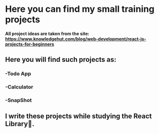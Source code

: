 # Here you can find my small training projects
#### All project ideas are taken from the site: https://www.knowledgehut.com/blog/web-development/react-js-projects-for-beginners
## Here you will find such projects as:
### -Todo App
### -Calculator
### -SnapShot
## I write these projects while studying the React Library📘.
